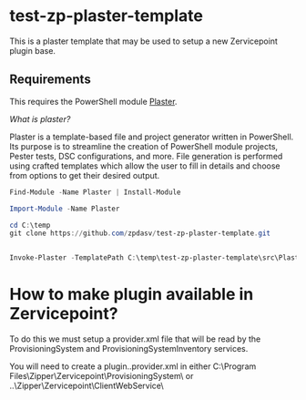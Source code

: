 # test-zp-plaster-template

This is a plaster template that may be used to setup a new Zervicepoint plugin base.

## Requirements

This requires the PowerShell module [Plaster](https://github.com/PowerShellOrg/Plaster).

*What is plaster?*

Plaster is a template-based file and project generator written in PowerShell. Its purpose is to streamline the creation of PowerShell module projects, Pester tests, DSC configurations, and more. File generation is performed using crafted templates which allow the user to fill in details and choose from options to get their desired output.




```powershell
Find-Module -Name Plaster | Install-Module
```

```powershell
Import-Module -Name Plaster
```

```powershell
cd C:\temp
git clone https://github.com/zpdasv/test-zp-plaster-template.git
```

```powershell

Invoke-Plaster -TemplatePath C:\temp\test-zp-plaster-template\src\PlasterTemplate\PowerShell -DestinationPath C:\Out\

```

# How to make plugin available in Zervicepoint?

To do this we must setup a provider.xml file that will be read by the ProvisioningSystem and ProvisioningSystemInventory services.

You will need to create a plugin.<type>.provider.xml in either C:\Program Files\Zipper\Zervicepoint\ProvisioningSystem\ or ..\Zipper\Zervicepoint\ClientWebService\

